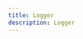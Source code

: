 ```yaml
---
title: Logger
description: Logger
---
```


<inline-fragment platform="js" src="~/lib/utilities/fragments/logger.md"></inline-fragment>
